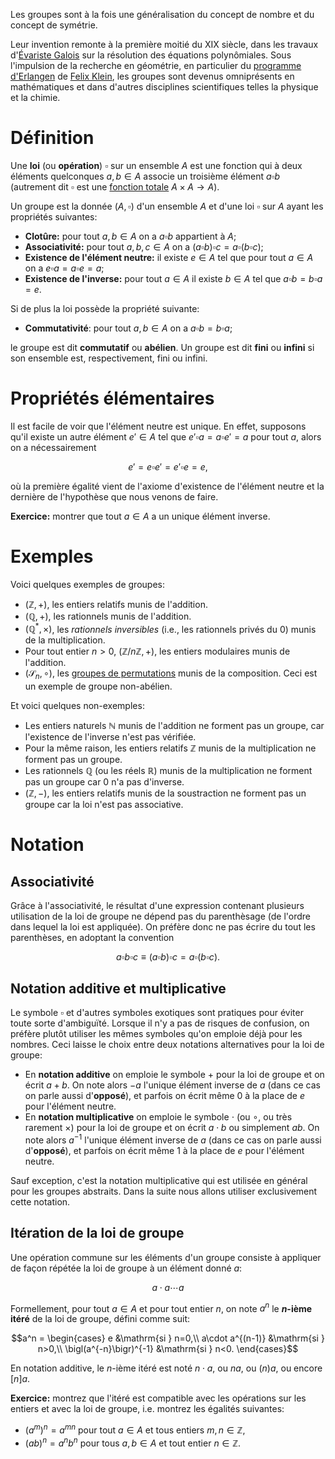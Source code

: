 Les groupes sont à la fois une généralisation du concept de nombre et du concept de symétrie.

Leur invention remonte à la première moitié du XIX siècle, dans les travaux d'[Évariste Galois](http://fr.wikipedia.org/wiki/%C3%89variste_Galois) sur la résolution des équations polynômiales. Sous l'impulsion de la recherche en géométrie, en particulier du [programme d'Erlangen](http://fr.wikipedia.org/wiki/Programme_d%27Erlangen) de [Felix Klein](http://fr.wikipedia.org/wiki/Felix_Klein), les groupes sont devenus omniprésents en mathématiques et dans d'autres disciplines scientifiques telles la physique et la chimie.

# Définition

Une **loi** (ou **opération**) $\square$ sur un ensemble $A$ est une fonction qui à deux éléments quelconques $a,b\in A$ associe un troisième élément $a\square b$ (autrement dit $\square$ est une [fonction totale](Fonction) $A\times A\to A$). 

Un groupe est la donnée $(A,\square)$ d'un ensemble $A$ et d'une loi $\square$ sur $A$ ayant les propriétés suivantes:

- **Clotûre:** pour tout $a,b\in A$ on a $a\square b$ appartient à $A$;
- **Associativité:** pour tout $a,b,c\in A$ on a $(a\square b)\square c = a\square(b\square c)$;
- **Existence de l'élément neutre:** il existe $e\in A$ tel que pour tout $a\in A$ on a $e\square a=a\square e = a$;
- **Existence de l'inverse:** pour tout $a\in A$ il existe $b\in A$ tel que $a\square b=b\square a=e$.

Si de plus la loi possède la propriété suivante:

- **Commutativité**: pour tout $a,b\in A$ on a $a\square b=b\square a$;

le groupe est dit **commutatif** ou **abélien**. Un groupe est dit **fini** ou **infini** si son ensemble est, respectivement, fini ou infini.


# Propriétés élémentaires

Il est facile de voir que l'élément neutre est unique. En effet, supposons qu'il existe un autre élément $e'\in A$ tel que $e'\square a = a\square e' = a$ pour tout $a$, alors on a nécessairement

$$e' = e\square e' = e'\square e = e,$$

où la première égalité vient de l'axiome d'existence de l'élément neutre et la dernière de l'hypothèse que nous venons de faire.

**Exercice:** montrer que tout $a\in A$ a un unique élément inverse.


# Exemples

Voici quelques exemples de groupes:

- $(\mathbb{Z}, +)$, les entiers relatifs munis de l'addition.
- $(\mathbb{Q}, +)$, les rationnels munis de l'addition.
- $(\mathbb{Q}^*, \times)$, les *rationnels inversibles* (i.e., les rationnels privés du $0$) munis de la multiplication.
- Pour tout entier $n>0$, $(\mathbb{Z}/n\mathbb{Z}, +)$, les entiers modulaires munis de l'addition.
- $(\mathcal{S}_n, \circ)$, les [groupes de permutations](Permutation) munis de la composition. Ceci est un exemple de groupe non-abélien.

Et voici quelques non-exemples:

- Les entiers naturels $\mathbb{N}$ munis de l'addition ne forment pas un groupe, car l'existence de l'inverse n'est pas vérifiée.
- Pour la même raison, les entiers relatifs $\mathbb{Z}$ munis de la multiplication ne forment pas un groupe.
- Les rationnels $\mathbb{Q}$ (ou les réels $\mathbb{R}$) munis de la multiplication ne forment pas un groupe car $0$ n'a pas d'inverse.
- $(\mathbb{Z}, -)$, les entiers relatifs munis de la soustraction ne forment pas un groupe car la loi n'est pas associative.


# Notation

## Associativité 
Grâce à l'associativité, le résultat d'une expression contenant plusieurs utilisation de la loi de groupe ne dépend pas du parenthèsage (de l'ordre dans lequel la loi est appliquée). On préfère donc ne pas écrire du tout les parenthèses, en adoptant la convention

$$a\square b\square c \equiv (a\square b)\square c = a\square(b\square c).$$


## Notation additive et multiplicative

Le symbole $\square$ et d'autres symboles exotiques sont pratiques pour éviter toute sorte d'ambiguïté. Lorsque il n'y a pas de risques de confusion, on préfère plutôt utiliser les mêmes symboles qu'on emploie déjà pour les nombres. Ceci laisse le choix entre deux notations alternatives pour la loi de groupe:

- En **notation additive** on emploie le symbole $+$ pour la loi de groupe et on écrit $a+b$. On note alors $-a$ l'unique élément inverse de $a$ (dans ce cas on parle aussi d'**opposé**), et parfois on écrit même $0$ à la place de $e$ pour l'élément neutre.
- En **notation multiplicative** on emploie le symbole $\cdot$ (ou $\circ$, ou très rarement $\times$) pour la loi de groupe et on écrit $a\cdot b$ ou simplement $ab$. On note alors $a^{-1}$ l'unique élément inverse de $a$ (dans ce cas on parle aussi d'**opposé**), et parfois on écrit même $1$ à la place de $e$ pour l'élément neutre.

Sauf exception, c'est la notation multiplicative qui est utilisée en général pour les groupes abstraits. Dans la suite nous allons utiliser exclusivement cette notation.


## Itération de la loi de groupe

Une opération commune sur les éléments d'un groupe consiste à appliquer de façon répétée la loi de groupe à un élément donné $a$:

$$a \cdot a \cdots a$$
 
Formellement, pour tout $a\in A$ et pour tout entier $n$, on note $a^n$ le **$n$-ième itéré** de la loi de groupe, défini comme suit:

$$a^n = \begin{cases}
e &\mathrm{si } n=0,\\
a\cdot a^{(n-1)} &\mathrm{si } n>0,\\
\bigl(a^{-n}\bigr)^{-1} &\mathrm{si } n<0.
\end{cases}$$

En notation additive, le $n$-ième itéré est noté $n\cdot a$, ou $na$, ou $(n)a$, ou encore $[n]a$.

**Exercice:** montrez que l'itéré est compatible avec les opérations sur les entiers et avec la loi de groupe, i.e. montrez les égalités suivantes:

- $(a^m)^n = a^{mn}$ pour tout $a\in A$ et tous entiers $m,n\in\mathbb{Z}$,
- $(ab)^n = a^n b^n$ pour tous $a,b\in A$ et tout entier $n\in\mathbb{Z}$.